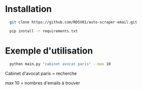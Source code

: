 # Installation
```bash
  git clone https://github.com/RDSV01/auto-scraper-email.git

  pip install -r requirements.txt
```

# Exemple d'utilisation
```bash
  python main.py "cabinet avocat paris" --max 10
```
Cabinet d'avocat paris = recherche 

max 10 = nombres d'emails à trouver
